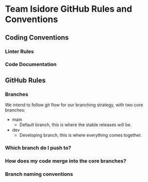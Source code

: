 # Team Isidore GitHub Rules and Conventions

## Coding Conventions

### Linter Rules


### Code Documentation


## GitHub Rules

### Branches

We intend to follow git flow for our branching strategy, with two core branches:
- main
	- Default branch, this is where the stable releases will be.
- dev
	- Developing branch, this is where everything comes together.

### Which branch do I push to?


### How does my code merge into the core branches?


### Branch naming conventions

